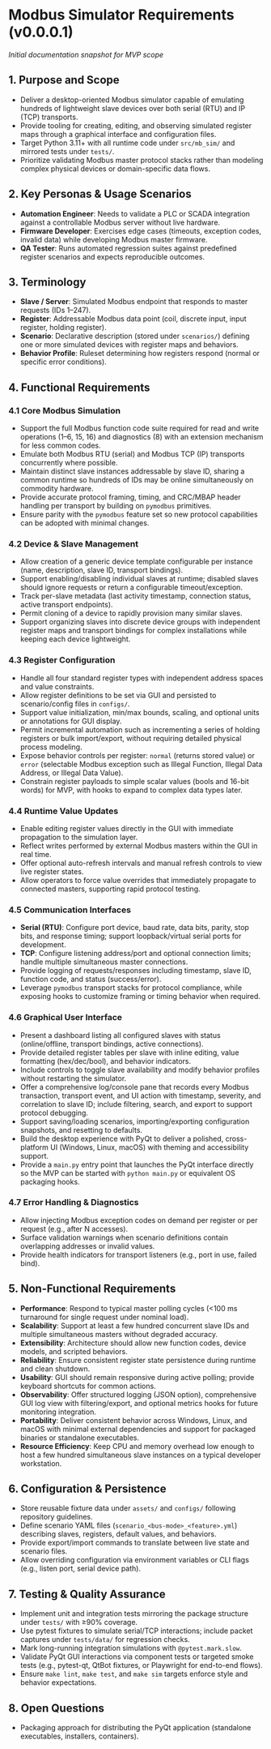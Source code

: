 # Modbus Simulator Requirements (v0.0.0.1)

*Initial documentation snapshot for MVP scope*

## 1. Purpose and Scope
- Deliver a desktop-oriented Modbus simulator capable of emulating hundreds of lightweight slave devices over both serial (RTU) and IP (TCP) transports.
- Provide tooling for creating, editing, and observing simulated register maps through a graphical interface and configuration files.
- Target Python 3.11+ with all runtime code under `src/mb_sim/` and mirrored tests under `tests/`.
- Prioritize validating Modbus master protocol stacks rather than modeling complex physical devices or domain-specific data flows.

## 2. Key Personas & Usage Scenarios
- **Automation Engineer**: Needs to validate a PLC or SCADA integration against a controllable Modbus server without live hardware.
- **Firmware Developer**: Exercises edge cases (timeouts, exception codes, invalid data) while developing Modbus master firmware.
- **QA Tester**: Runs automated regression suites against predefined register scenarios and expects reproducible outcomes.

## 3. Terminology
- **Slave / Server**: Simulated Modbus endpoint that responds to master requests (IDs 1–247).
- **Register**: Addressable Modbus data point (coil, discrete input, input register, holding register).
- **Scenario**: Declarative description (stored under `scenarios/`) defining one or more simulated devices with register maps and behaviors.
- **Behavior Profile**: Ruleset determining how registers respond (normal or specific error conditions).

## 4. Functional Requirements

### 4.1 Core Modbus Simulation
- Support the full Modbus function code suite required for read and write operations (1–6, 15, 16) and diagnostics (8) with an extension mechanism for less common codes.
- Emulate both Modbus RTU (serial) and Modbus TCP (IP) transports concurrently where possible.
- Maintain distinct slave instances addressable by slave ID, sharing a common runtime so hundreds of IDs may be online simultaneously on commodity hardware.
- Provide accurate protocol framing, timing, and CRC/MBAP header handling per transport by building on `pymodbus` primitives.
- Ensure parity with the `pymodbus` feature set so new protocol capabilities can be adopted with minimal changes.

### 4.2 Device & Slave Management
- Allow creation of a generic device template configurable per instance (name, description, slave ID, transport bindings).
- Support enabling/disabling individual slaves at runtime; disabled slaves should ignore requests or return a configurable timeout/exception.
- Track per-slave metadata (last activity timestamp, connection status, active transport endpoints).
- Permit cloning of a device to rapidly provision many similar slaves.
- Support organizing slaves into discrete device groups with independent register maps and transport bindings for complex installations while keeping each device lightweight.

### 4.3 Register Configuration
- Handle all four standard register types with independent address spaces and value constraints.
- Allow register definitions to be set via GUI and persisted to scenario/config files in `configs/`.
- Support value initialization, min/max bounds, scaling, and optional units or annotations for GUI display.
- Permit incremental automation such as incrementing a series of holding registers or bulk import/export, without requiring detailed physical process modeling.
- Expose behavior controls per register: `normal` (returns stored value) or `error` (selectable Modbus exception such as Illegal Function, Illegal Data Address, or Illegal Data Value).
- Constrain register payloads to simple scalar values (bools and 16-bit words) for MVP, with hooks to expand to complex data types later.

### 4.4 Runtime Value Updates
- Enable editing register values directly in the GUI with immediate propagation to the simulation layer.
- Reflect writes performed by external Modbus masters within the GUI in real time.
- Offer optional auto-refresh intervals and manual refresh controls to view live register states.
- Allow operators to force value overrides that immediately propagate to connected masters, supporting rapid protocol testing.

### 4.5 Communication Interfaces
- **Serial (RTU)**: Configure port device, baud rate, data bits, parity, stop bits, and response timing; support loopback/virtual serial ports for development.
- **TCP**: Configure listening address/port and optional connection limits; handle multiple simultaneous master connections.
- Provide logging of requests/responses including timestamp, slave ID, function code, and status (success/error).
- Leverage `pymodbus` transport stacks for protocol compliance, while exposing hooks to customize framing or timing behavior when required.

### 4.6 Graphical User Interface
- Present a dashboard listing all configured slaves with status (online/offline, transport bindings, active connections).
- Provide detailed register tables per slave with inline editing, value formatting (hex/dec/bool), and behavior indicators.
- Include controls to toggle slave availability and modify behavior profiles without restarting the simulator.
- Offer a comprehensive log/console pane that records every Modbus transaction, transport event, and UI action with timestamp, severity, and correlation to slave ID; include filtering, search, and export to support protocol debugging.
- Support saving/loading scenarios, importing/exporting configuration snapshots, and resetting to defaults.
- Build the desktop experience with PyQt to deliver a polished, cross-platform UI (Windows, Linux, macOS) with theming and accessibility support.
- Provide a `main.py` entry point that launches the PyQt interface directly so the MVP can be started with `python main.py` or equivalent OS packaging hooks.

### 4.7 Error Handling & Diagnostics
- Allow injecting Modbus exception codes on demand per register or per request (e.g., after N accesses).
- Surface validation warnings when scenario definitions contain overlapping addresses or invalid values.
- Provide health indicators for transport listeners (e.g., port in use, failed bind).

## 5. Non-Functional Requirements
- **Performance**: Respond to typical master polling cycles (<100 ms turnaround for single request under nominal load).
- **Scalability**: Support at least a few hundred concurrent slave IDs and multiple simultaneous masters without degraded accuracy.
- **Extensibility**: Architecture should allow new function codes, device models, and scripted behaviors.
- **Reliability**: Ensure consistent register state persistence during runtime and clean shutdown.
- **Usability**: GUI should remain responsive during active polling; provide keyboard shortcuts for common actions.
- **Observability**: Offer structured logging (JSON option), comprehensive GUI log view with filtering/export, and optional metrics hooks for future monitoring integration.
- **Portability**: Deliver consistent behavior across Windows, Linux, and macOS with minimal external dependencies and support for packaged binaries or standalone executables.
- **Resource Efficiency**: Keep CPU and memory overhead low enough to host a few hundred simultaneous slave instances on a typical developer workstation.

## 6. Configuration & Persistence
- Store reusable fixture data under `assets/` and `configs/` following repository guidelines.
- Define scenario YAML files (`scenario_<bus-mode>_<feature>.yml`) describing slaves, registers, default values, and behaviors.
- Provide export/import commands to translate between live state and scenario files.
- Allow overriding configuration via environment variables or CLI flags (e.g., listen port, serial device path).

## 7. Testing & Quality Assurance
- Implement unit and integration tests mirroring the package structure under `tests/` with ≥90% coverage.
- Use pytest fixtures to simulate serial/TCP interactions; include packet captures under `tests/data/` for regression checks.
- Mark long-running integration simulations with `@pytest.mark.slow`.
- Validate PyQt GUI interactions via component tests or targeted smoke tests (e.g., pytest-qt, QtBot fixtures, or Playwright for end-to-end flows).
- Ensure `make lint`, `make test`, and `make sim` targets enforce style and behavior expectations.

## 8. Open Questions
- Packaging approach for distributing the PyQt application (standalone executables, installers, containers).
